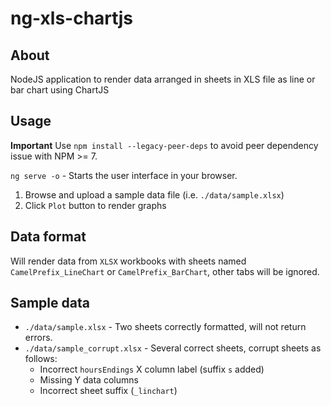 # ng-xls-chartjs

## About

NodeJS application to render data arranged in sheets in XLS file as line or bar chart using ChartJS

## Usage

**Important** Use `npm install --legacy-peer-deps` to avoid peer dependency issue with NPM >= 7.

`ng serve -o` - Starts the user interface in your browser.

1. Browse and upload a sample data file (i.e. `./data/sample.xlsx`)
1. Click `Plot` button to render graphs

## Data format

Will render data from `XLSX` workbooks with sheets named `CamelPrefix_LineChart` or `CamelPrefix_BarChart`, other tabs will be ignored.

## Sample data

* `./data/sample.xlsx` - Two sheets correctly formatted, will not return errors.
* `./data/sample_corrupt.xlsx` - Several correct sheets, corrupt sheets as follows: 
  * Incorrect `hoursEndings` X column label (suffix `s` added)
  * Missing Y data columns
  * Incorrect sheet suffix (`_linchart`)
